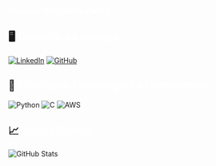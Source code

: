 ### ***__<span style="color:White">Resumo Neoeletricstudio</span>__***

## 🖥️ **<span style="color:White">Conecte-se comigo</span>**
[![LinkedIn](https://img.shields.io/badge/LinkedIn-2C3E50?style=for-the-badge&logo=linkedin&logoColor=1DA1F2)](https://www.linkedin.com/in/eduardo-da-silva-vieira-b36985161/)
[![GitHub](https://img.shields.io/badge/GitHub-2C3E50?style=for-the-badge&logo=github&logoColor=1DA1F2)](https://github.com/neoeletricstudio)

## 📱 **<span style="color:White">Principais Tecnologias e Ferramentas</span>**
![Python](https://img.shields.io/badge/Python-2C3E50?style=for-the-badge&logo=python&logoColor=1DA1F2)
![C](https://img.shields.io/badge/C-2C3E50?style=for-the-badge&logo=c&logoColor=1DA1F2)
![AWS](https://img.shields.io/badge/AWS-2C3E50?style=for-the-badge&logo=amazon-aws&logoColor=1DA1F2)

## 📈 **<span style="color:White">Status GitHub</span>**
![GitHub Stats](https://github-readme-stats.vercel.app/api?username=Neoeletricstudio&theme=transparent&bg_color=FFFFFF&border_color=2C3E50&show_icons=true&icon_color=1DA1F2&title_color=2C3E50&text_color=2C3E50_title=true&ihde=starts)

